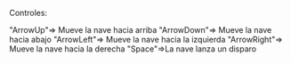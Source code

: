 Controles:

"ArrowUp"=> Mueve la nave hacia arriba
"ArrowDown"=> Mueve la nave hacia abajo
"ArrowLeft"=> Mueve la nave hacia la izquierda
"ArrowRight"=> Mueve la nave hacia la derecha
"Space"=>La nave lanza un disparo